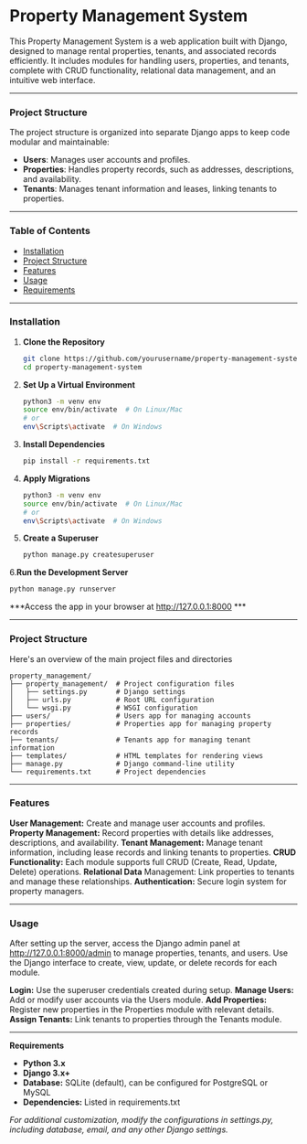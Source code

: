 # Property Management System

This Property Management System is a web application built with Django, designed to manage rental properties, tenants, and associated records efficiently. It includes modules for handling users, properties, and tenants, complete with CRUD functionality, relational data management, and an intuitive web interface.

---

### Project Structure

The project structure is organized into separate Django apps to keep code modular and maintainable:

- **Users**: Manages user accounts and profiles.
- **Properties**: Handles property records, such as addresses, descriptions, and availability.
- **Tenants**: Manages tenant information and leases, linking tenants to properties.

---

### Table of Contents

- [Installation](#installation)
- [Project Structure](#project-structure)
- [Features](#features)
- [Usage](#usage)
- [Requirements](#requirements)

---

### Installation

1. **Clone the Repository**

   ```bash
   git clone https://github.com/yourusername/property-management-system.git
   cd property-management-system
   ```
2. **Set Up a Virtual Environment**
  
   ```bash
   python3 -m venv env
   source env/bin/activate  # On Linux/Mac
   # or
   env\Scripts\activate  # On Windows
   ```
3. **Install Dependencies**

   ```bash
   pip install -r requirements.txt
   ```
4. **Apply Migrations**
  
   ```bash
   python3 -m venv env
   source env/bin/activate  # On Linux/Mac
   # or
   env\Scripts\activate  # On Windows
   ```
5. **Create a Superuser**

   ```bash
   python manage.py createsuperuser
   ```
6.**Run the Development Server**

   ```bash
   python manage.py runserver
   ```

***Access the app in your browser at http://127.0.0.1:8000 ***

---

### Project Structure
Here's an overview of the main project files and directories

```plaintext
property_management/
├── property_management/  # Project configuration files
│   ├── settings.py       # Django settings
│   ├── urls.py           # Root URL configuration
│   └── wsgi.py           # WSGI configuration
├── users/                # Users app for managing accounts
├── properties/           # Properties app for managing property records
├── tenants/              # Tenants app for managing tenant information
├── templates/            # HTML templates for rendering views
├── manage.py             # Django command-line utility
└── requirements.txt      # Project dependencies
```

---

### Features

**User Management:** Create and manage user accounts and profiles.
**Property Management:** Record properties with details like addresses, descriptions, and availability.
**Tenant Management:** Manage tenant information, including lease records and linking tenants to properties.
**CRUD Functionality:** Each module supports full CRUD (Create, Read, Update, Delete) operations.
**Relational Data** Management: Link properties to tenants and manage these relationships.
**Authentication:** Secure login system for property managers.

---

### Usage
After setting up the server, access the Django admin panel at http://127.0.0.1:8000/admin to manage properties, tenants, and users. Use the Django interface to create, view, update, or delete records for each module.

**Login:** Use the superuser credentials created during setup.
**Manage Users:** Add or modify user accounts via the Users module.
**Add Properties:** Register new properties in the Properties module with relevant details.
**Assign Tenants:** Link tenants to properties through the Tenants module.

--- 

**Requirements**
- **Python 3.x**
- **Django 3.x+**
- **Database:** SQLite (default), can be configured for PostgreSQL or MySQL
- **Dependencies:** Listed in requirements.txt

*For additional customization, modify the configurations in settings.py, including database, email, and any other Django settings.*




